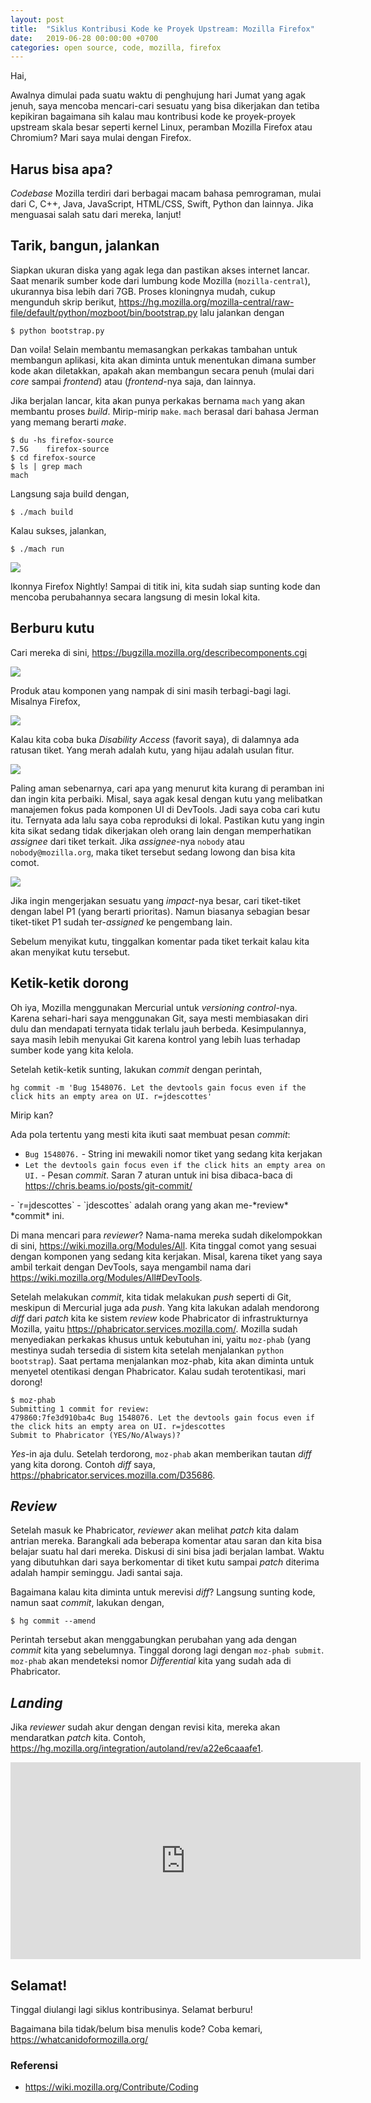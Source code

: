 ```yaml
---
layout: post
title:  "Siklus Kontribusi Kode ke Proyek Upstream: Mozilla Firefox"
date:   2019-06-28 00:00:00 +0700
categories: open source, code, mozilla, firefox
---
```


Hai,

Awalnya dimulai pada suatu waktu di penghujung hari Jumat yang agak jenuh, saya mencoba mencari-cari sesuatu yang bisa dikerjakan dan tetiba kepikiran bagaimana sih kalau mau kontribusi kode ke proyek-proyek upstream skala besar seperti kernel Linux, peramban Mozilla Firefox atau Chromium? Mari saya mulai dengan Firefox.

## Harus bisa apa?

*Codebase* Mozilla terdiri dari berbagai macam bahasa pemrograman, mulai dari C, C++, Java, JavaScript, HTML/CSS, Swift, Python dan lainnya. Jika menguasai salah satu dari mereka, lanjut!

##  Tarik, bangun, jalankan

Siapkan ukuran diska yang agak lega dan pastikan akses internet lancar. Saat menarik sumber kode dari lumbung kode Mozilla (`mozilla-central`), ukurannya bisa lebih dari 7GB. Proses kloningnya mudah, cukup mengunduh skrip berikut, <a href="https://hg.mozilla.org/mozilla-central/raw-file/default/python/mozboot/bin/bootstrap.py">https://hg.mozilla.org/mozilla-central/raw-file/default/python/mozboot/bin/bootstrap.py</a> lalu jalankan dengan 

```
$ python bootstrap.py
```

Dan voila! Selain membantu memasangkan perkakas tambahan untuk membangun aplikasi, kita akan diminta untuk menentukan dimana sumber kode akan diletakkan, apakah akan membangun secara penuh (mulai dari *core* sampai *frontend*) atau (*frontend*-nya saja, dan lainnya.

Jika berjalan lancar, kita akan punya perkakas bernama `mach` yang akan membantu proses *build*. Mirip-mirip `make`. `mach` berasal dari bahasa Jerman yang memang berarti *make*.

```
$ du -hs firefox-source
7.5G	firefox-source
$ cd firefox-source
$ ls | grep mach
mach
```

Langsung saja build dengan,


```
$ ./mach build
```

Kalau sukses, jalankan,

```
$ ./mach run
```

<img src="/assets/Screenshot from 2019-06-28 21-42-54.png">

Ikonnya Firefox Nightly! Sampai di titik ini, kita sudah siap sunting kode dan mencoba perubahannya secara langsung di mesin lokal kita.

## Berburu kutu

Cari mereka di sini, <a href="https://bugzilla.mozilla.org/describecomponents.cgi">https://bugzilla.mozilla.org/describecomponents.cgi</a>

<img src="/assets/Screenshot from 2019-06-28 21-00-43.png">

Produk atau komponen yang nampak di sini masih terbagi-bagi lagi. Misalnya Firefox,

<img src="/assets/Screenshot from 2019-06-28 21-05-28.png">

Kalau kita coba buka *Disability Access* (favorit saya), di dalamnya ada ratusan tiket. Yang merah adalah kutu, yang hijau adalah usulan fitur.

<img src="/assets/Screenshot from 2019-06-28 21-07-41.png">

Paling aman sebenarnya, cari apa yang menurut kita kurang di peramban ini dan ingin kita perbaiki. Misal, saya agak kesal dengan kutu yang melibatkan manajemen fokus pada komponen UI di DevTools. Jadi saya coba cari kutu itu. Ternyata ada lalu saya coba reproduksi di lokal. Pastikan kutu yang ingin kita sikat sedang tidak dikerjakan oleh orang lain dengan memperhatikan *assignee* dari tiket terkait. Jika *assignee*-nya `nobody` atau `nobody@mozilla.org`, maka tiket tersebut sedang lowong dan bisa kita comot.

<img src="/assets/Screenshot from 2019-06-28 21-19-07.png">

Jika ingin mengerjakan sesuatu yang *impact*-nya besar, cari tiket-tiket dengan label P1 (yang berarti prioritas). Namun biasanya sebagian besar tiket-tiket P1 sudah ter-*assigned* ke pengembang lain.

Sebelum menyikat kutu, tinggalkan komentar pada tiket terkait kalau kita akan menyikat kutu tersebut.

## Ketik-ketik dorong

Oh iya, Mozilla menggunakan Mercurial untuk *versioning control*-nya. Karena sehari-hari saya menggunakan Git, saya mesti membiasakan diri dulu dan mendapati ternyata tidak terlalu jauh berbeda. Kesimpulannya, saya masih lebih menyukai Git karena kontrol yang lebih luas terhadap sumber kode yang kita kelola.

Setelah ketik-ketik sunting, lakukan *commit* dengan perintah,

```
hg commit -m 'Bug 1548076. Let the devtools gain focus even if the click hits an empty area on UI. r=jdescottes'
```

Mirip kan?

Ada pola tertentu yang mesti kita ikuti saat membuat pesan *commit*:

- `Bug 1548076.` - String ini mewakili nomor tiket yang sedang kita kerjakan
- `Let the devtools gain focus even if the click hits an empty area on UI.` - Pesan *commit*. Saran 7 aturan untuk ini bisa dibaca-baca di <a href="https://chris.beams.io/posts/git-commit/">https://chris.beams.io/posts/git-commit/
</a>
- `r=jdescottes` - `jdescottes` adalah orang yang akan me-*review* *commit* ini.

Di mana mencari para *reviewer*? Nama-nama mereka sudah dikelompokkan di sini, <a href="https://wiki.mozilla.org/Modules/All">https://wiki.mozilla.org/Modules/All</a>. Kita tinggal comot yang sesuai dengan komponen yang sedang kita kerjakan. Misal, karena tiket yang saya ambil terkait dengan DevTools, saya mengambil nama dari <a href="https://wiki.mozilla.org/Modules/All#DevTools">https://wiki.mozilla.org/Modules/All#DevTools</a>.

Setelah melakukan *commit*, kita tidak melakukan *push* seperti di Git, meskipun di Mercurial juga ada *push*. Yang kita lakukan adalah mendorong *diff* dari *patch* kita ke sistem *review* kode Phabricator di infrastrukturnya Mozilla, yaitu <a href="https://phabricator.services.mozilla.com/">https://phabricator.services.mozilla.com/</a>. Mozilla sudah menyediakan perkakas khusus untuk kebutuhan ini, yaitu `moz-phab` (yang mestinya sudah tersedia di sistem kita setelah menjalankan `python bootstrap`). Saat pertama menjalankan moz-phab, kita akan diminta untuk menyetel otentikasi dengan Phabricator. Kalau sudah terotentikasi, mari dorong!

```
$ moz-phab
Submitting 1 commit for review:
479860:7fe3d910ba4c Bug 1548076. Let the devtools gain focus even if the click hits an empty area on UI. r=jdescottes
Submit to Phabricator (YES/No/Always)?
```

*Yes*-in aja dulu. Setelah terdorong, `moz-phab` akan memberikan tautan *diff* yang kita dorong. Contoh *diff* saya, <a href="https://phabricator.services.mozilla.com/D35686">https://phabricator.services.mozilla.com/D35686</a>.

## *Review*

Setelah masuk ke Phabricator, *reviewer* akan melihat *patch* kita dalam antrian mereka. Barangkali ada beberapa komentar atau saran dan kita bisa belajar suatu hal dari mereka. Diskusi di sini bisa jadi berjalan lambat. Waktu yang dibutuhkan dari saya berkomentar di tiket kutu sampai *patch* diterima adalah hampir seminggu. Jadi santai saja.

Bagaimana kalau kita diminta untuk merevisi *diff*? Langsung sunting kode, namun saat *commit*, lakukan dengan,

```
$ hg commit --amend
```

Perintah tersebut akan menggabungkan perubahan yang ada dengan *commit* kita yang sebelumnya. Tinggal dorong lagi dengan `moz-phab submit`. `moz-phab` akan mendeteksi nomor *Differential* kita yang sudah ada di Phabricator.

## *Landing*

Jika *reviewer* sudah akur dengan dengan revisi kita, mereka akan mendaratkan *patch* kita. Contoh, <a href="https://hg.mozilla.org/integration/autoland/rev/a22e6caaafe1">https://hg.mozilla.org/integration/autoland/rev/a22e6caaafe1</a>.

<iframe width="560" height="315" src="https://www.youtube-nocookie.com/embed/Co_OLl4zlYA?controls=0&amp;start=58" frameborder="0" allow="accelerometer; autoplay; encrypted-media; gyroscope; picture-in-picture" allowfullscreen></iframe>

## Selamat!

Tinggal diulangi lagi siklus kontribusinya. Selamat berburu!

Bagaimana bila tidak/belum bisa menulis kode? Coba kemari, <a href="https://whatcanidoformozilla.org/">https://whatcanidoformozilla.org/</a>


### Referensi

- <a href="https://wiki.mozilla.org/Contribute">https://wiki.mozilla.org/Contribute/Coding</a>
